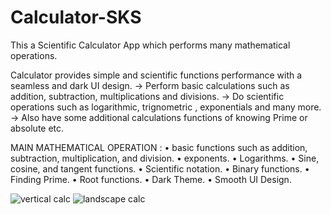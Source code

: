 # Calculator-SKS
This a Scientific Calculator App which performs many mathematical operations.

Calculator provides simple and scientific functions performance with a seamless and dark UI design.
-> Perform basic calculations such as addition, subtraction, multiplications and divisions.
-> Do scientific operations such as logarithmic, trignometric , exponentials and many more.
-> Also have some additional calculations functions of knowing Prime or absolute etc.


MAIN MATHEMATICAL OPERATION :
• basic functions such as addition, subtraction, multiplication, and division.
• exponents.
• Logarithms.
• Sine, cosine, and tangent functions.
• Scientific notation.
• Binary functions.
• Finding Prime.
• Root functions.
• Dark Theme.
• Smooth UI Design.

![vertical calc](https://user-images.githubusercontent.com/77734651/119342972-6daaa580-bcb3-11eb-8a76-a0c4804a3ac2.jpg)
![landscape calc](https://user-images.githubusercontent.com/77734651/119342999-7602e080-bcb3-11eb-9580-c77d32500664.png)
